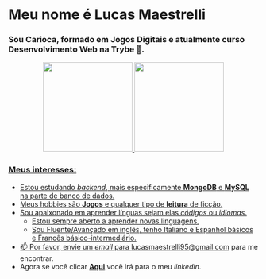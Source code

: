 # Meu nome é Lucas Maestrelli
### Sou Carioca, formado em Jogos Digitais e atualmente curso Desenvolvimento Web na Trybe 🚀.

<div align="center">
  <a href="https://github.com/Maestrelli9">
  <img height="180em" src="https://github-readme-stats.vercel.app/api?username=maestrelli9&show_icons=true&theme=dracula&include_all_commits=true&count_private=true"/>
  <img height="180em" src="https://github-readme-stats.vercel.app/api/top-langs/?username=maestrelli9&layout=compact&langs_count=7&theme=dracula"/>
</div>

### Meus interesses:
- Estou estudando *backend*, mais especificamente **MongoDB** e **MySQL** na parte de banco de dados.
- Meus hobbies são **Jogos** e qualquer tipo de **leitura** de ficção.
- Sou apaixonado em aprender línguas sejam elas *códigos* ou *idiomas*.
  - Estou sempre aberto a aprender novas linguagens.
  - Sou Fluente/Avançado em inglês, tenho Italiano e Espanhol básicos e Francês básico-intermediário.
- 📫 Por favor, envie um *email* para lucasmaestrelli95@gmail.com para me encontrar.
- Agora se você clicar **[Aqui](https://www.linkedin.com/in/lucas-maestrelli/)** você irá para o meu *linkedin*.

